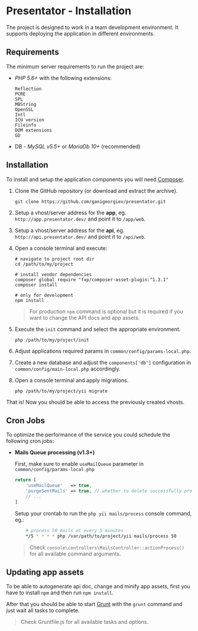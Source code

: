 Presentator - Installation
======================================================================

The project is designed to work in a team development environment.
It supports deploying the application in different environments.

## Requirements
The minimum server requirements to run the project are:

- _PHP 5.6+_ with the following extensions:
    ```
    Reflection
    PCRE
    SPL
    MBString
    OpenSSL
    Intl
    ICU version
    Fileinfo
    DOM extensions
    GD
    ```

- DB - _MySQL v5.5+_ or _MariaDb 10+_ (recommended)

## Installation
To install and setup the application components you will need [Composer](https://getcomposer.org/).

1. Clone the GitHub repository (or download and extract the archive).
    ```
    git clone https://github.com/ganigeorgiev/presentator.git
    ```

2. Setup a vhost/server address for the **app**, eg. `http://app.presentator.dev/` and point it to `/app/web`.

3. Setup a vhost/server address for the **api**, eg. `http://api.presentator.dev/` and point it to `/api/web`.

4. Open a console terminal and execute:
    ```
    # navigate to project root dir
    cd /path/to/my/project

    # install vendor dependencies
    composer global require "fxp/composer-asset-plugin:^1.3.1"
    composer install

    # only for development
    npm install
    ```

    > For production `npm` command is optional but it is required if you want to change the API docs and app assets.

5. Execute the `init` command and select the appropriate environment.
    ```
    php /path/to/my/project/init
    ```

6. Adjust applications required params in `common/config/params-local.php`.

7. Create a new database and adjust the `components['db']` configuration in `common/config/main-local.php` accordingly.

8. Open a console terminal and apply migrations.
    ```
    php /path/to/my/project/yii migrate
    ```

That is! Now you should be able to access the previously created vhosts.



## Cron Jobs

To optimize the performance of the service you could schedule the following cron jobs:

- **Mails Queue processing (v1.3+)**

    First, make sure to enable `useMailQueue` parameter in `common/config/params-local.php`
    ```php
    return [
        'useMailQueue'   => true,
        'purgeSentMails' => true, // whether to delete successfully processed MailQueue records
        // ...
    ]
    ```
    Setup your crontab to run the `php yii mails/process` console command, eg.:
    ```bash
        # process 50 mails at every 5 minutes
        */5 * * * * php /var/path/to/project/yii mails/process 50
    ```
    > Check `console\controllers\MailsController::actionProcess()` for all available command arguments.

## Updating app assets

To be able to autogenerate api doc, change and minify app assets, first you have to install `npm` and then run `npm install`.

After that you should be able to start [Grunt](http://gruntjs.com/getting-started) with the `grunt` command and just wait all tasks to complete.

> Check Gruntfile.js for all available tasks and options.
